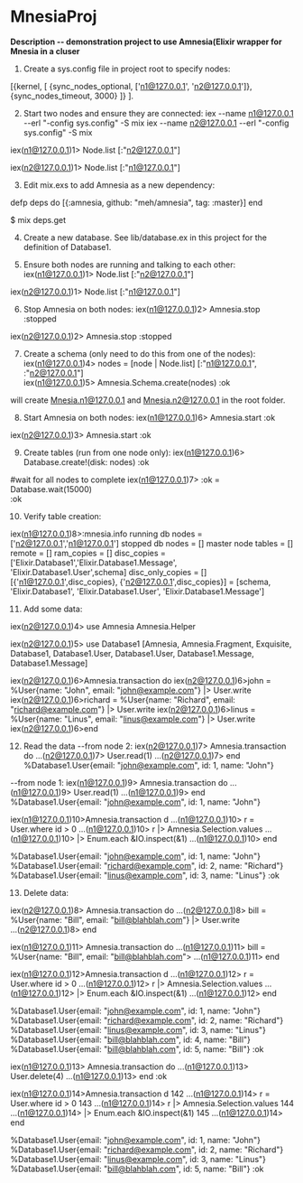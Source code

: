 # MnesiaProj

**Description -- demonstration project to use Amnesia(Elixir wrapper for 
Mnesia in a cluser**

1) Create a sys.config file in project root to specify nodes:

[{kernel,
  [
    {sync_nodes_optional, ['n1@127.0.0.1', 'n2@127.0.0.1']},
    {sync_nodes_timeout, 3000}
  ]}
].

2) Start two nodes and ensure they are connected:
  iex --name n1@127.0.0.1 --erl "-config sys.config" -S mix
  iex --name n2@127.0.0.1 --erl "-config sys.config" -S mix

  iex(n1@127.0.0.1)1> Node.list
  [:"n2@127.0.0.1"]

  iex(n2@127.0.0.1)1> Node.list
  [:"n1@127.0.0.1"]

3) Edit mix.exs to add Amnesia as a new dependency:
  
  defp deps do
      [{:amnesia, github: "meh/amnesia", tag: :master}]
  end

  $ mix deps.get


  
4) Create a new database. See lib/database.ex in this project for the
    definition of Database1.

5) Ensure both nodes are running and talking to each other:
  iex(n1@127.0.0.1)1> Node.list
  [:"n2@127.0.0.1"]
  
  iex(n2@127.0.0.1)1> Node.list
  [:"n1@127.0.0.1"]

6) Stop Amnesia on both nodes:
  iex(n1@127.0.0.1)2> Amnesia.stop
  :stopped
  
  iex(n2@127.0.0.1)2> Amnesia.stop
  :stopped

7) Create a schema (only need to do this from one of the nodes):
  iex(n1@127.0.0.1)4> nodes = [node | Node.list]
  [:"n1@127.0.0.1", :"n2@127.0.0.1"]              
  iex(n1@127.0.0.1)5> Amnesia.Schema.create(nodes)
  :ok                                             

  will create Mnesia.n1@127.0.0.1 and Mnesia.n2@127.0.0.1 in the root folder.

8) Start Amnesia on both nodes:
  iex(n1@127.0.0.1)6> Amnesia.start
  :ok
  
  iex(n2@127.0.0.1)3> Amnesia.start
  :ok

9) Create tables (run from one node only):
  iex(n1@127.0.0.1)6> Database.create!(disk: nodes)
  :ok

  #wait for all nodes to complete
  iex(n1@127.0.0.1)7> :ok = Database.wait(15000)   
  :ok

10) Verify table creation:
  
  iex(n1@127.0.0.1)8>:mnesia.info
  running db nodes   = ['n2@127.0.0.1','n1@127.0.0.1']
  stopped db nodes   = [] 
  master node tables = []
  remote             = []
  ram_copies         = []
  disc_copies        = ['Elixir.Database1','Elixir.Database1.Message',
                        'Elixir.Database1.User',schema]
                        disc_only_copies   = []
                        [{'n1@127.0.0.1',disc_copies},
                                {'n2@127.0.0.1',disc_copies}] = [schema,
                                'Elixir.Database1',
                                'Elixir.Database1.User',
                                'Elixir.Database1.Message']

11) Add some data:

  iex(n2@127.0.0.1)4> use Amnesia
  Amnesia.Helper

  iex(n2@127.0.0.1)5> use Database1
  [Amnesia, Amnesia.Fragment, Exquisite, Database1, Database1.User,
   Database1.User, Database1.Message, Database1.Message]

  iex(n2@127.0.0.1)6>Amnesia.transaction do
  iex(n2@127.0.0.1)6>john = %User{name: "John", email: "john@example.com"} |> User.write
  iex(n2@127.0.0.1)6>richard = %User{name: "Richard", email: "richard@example.com"} |> User.write
  iex(n2@127.0.0.1)6>linus   = %User{name: "Linus", email: "linus@example.com"} |> User.write
  iex(n2@127.0.0.1)6>end

12) Read the data
  --from node 2:
  iex(n2@127.0.0.1)7> Amnesia.transaction do
  ...(n2@127.0.0.1)7> User.read(1)
  ...(n2@127.0.0.1)7> end
  %Database1.User{email: "john@example.com", id: 1, name: "John"}

  --from node 1:
  iex(n1@127.0.0.1)9> Amnesia.transaction do
  ...(n1@127.0.0.1)9> User.read(1)
  ...(n1@127.0.0.1)9> end
  %Database1.User{email: "john@example.com", id: 1, name: "John"}

  iex(n1@127.0.0.1)10>Amnesia.transaction d
  ...(n1@127.0.0.1)10> r = User.where id > 0
  ...(n1@127.0.0.1)10> r |> Amnesia.Selection.values 
  ...(n1@127.0.0.1)10> |> Enum.each &IO.inspect(&1)
  ...(n1@127.0.0.1)10> end

%Database1.User{email: "john@example.com", id: 1, name: "John"}
%Database1.User{email: "richard@example.com", id: 2, name: "Richard"}
%Database1.User{email: "linus@example.com", id: 3, name: "Linus"}
:ok

13) Delete data:

  iex(n2@127.0.0.1)8> Amnesia.transaction do
  ...(n2@127.0.0.1)8> bill = %User{name: "Bill", email: "bill@blahblah.com"} |> User.write   
  ...(n2@127.0.0.1)8> end

  iex(n1@127.0.0.1)11> Amnesia.transaction do
  ...(n1@127.0.0.1)11> bill = %User{name: "Bill", email: "bill@blahblah.com">
  ...(n1@127.0.0.1)11> end

  iex(n1@127.0.0.1)12>Amnesia.transaction d
  ...(n1@127.0.0.1)12> r = User.where id > 0
  ...(n1@127.0.0.1)12> r |> Amnesia.Selection.values
  ...(n1@127.0.0.1)12> |> Enum.each &IO.inspect(&1)
  ...(n1@127.0.0.1)12> end

  %Database1.User{email: "john@example.com", id: 1, name: "John"}
  %Database1.User{email: "richard@example.com", id: 2, name: "Richard"}
  %Database1.User{email: "linus@example.com", id: 3, name: "Linus"}
  %Database1.User{email: "bill@blahblah.com", id: 4, name: "Bill"}
  %Database1.User{email: "bill@blahblah.com", id: 5, name: "Bill"}
  :ok

  iex(n1@127.0.0.1)13> Amnesia.transaction do
  ...(n1@127.0.0.1)13> User.delete(4)
  ...(n1@127.0.0.1)13> end
  :ok

  iex(n1@127.0.0.1)14>Amnesia.transaction d
  142   ...(n1@127.0.0.1)14> r = User.where id > 0
  143   ...(n1@127.0.0.1)14> r |> Amnesia.Selection.values
  144   ...(n1@127.0.0.1)14> |> Enum.each &IO.inspect(&1)
  145   ...(n1@127.0.0.1)14> end

  %Database1.User{email: "john@example.com", id: 1, name: "John"}
  %Database1.User{email: "richard@example.com", id: 2, name: "Richard"}
  %Database1.User{email: "linus@example.com", id: 3, name: "Linus"}
  %Database1.User{email: "bill@blahblah.com", id: 5, name: "Bill"}
  :ok

